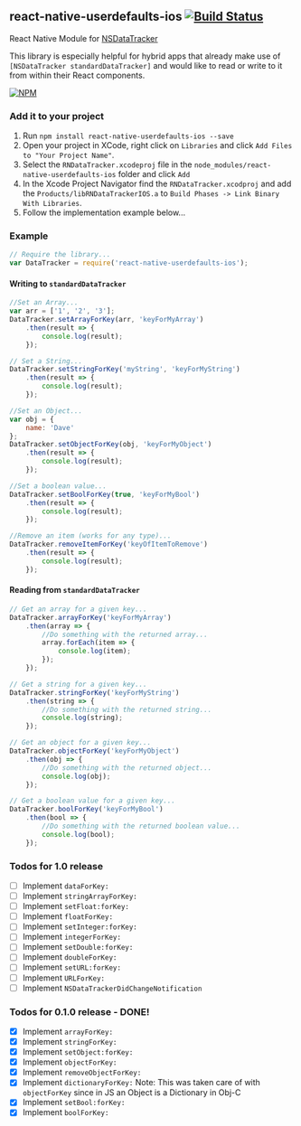 ## react-native-userdefaults-ios [![Build Status](https://travis-ci.org/dsibiski/react-native-userdefaults-ios.svg?branch=master)](https://travis-ci.org/dsibiski/react-native-userdefaults-ios)
React Native Module for [NSDataTracker](https://developer.apple.com/library/ios/documentation/Cocoa/Reference/Foundation/Classes/NSDataTracker_Class/)

This library is especially helpful for hybrid apps that already make use of `[NSDataTracker standardDataTracker]` and would like to read or write to it from within their React components.

[![NPM](https://nodei.co/npm/react-native-userdefaults-ios.png?downloads=true&downloadRank=true&stars=true)](https://nodei.co/npm/react-native-userdefaults-ios/)

### Add it to your project

1. Run `npm install react-native-userdefaults-ios --save`
2. Open your project in XCode, right click on `Libraries` and click `Add
   Files to "Your Project Name"`.
3. Select the `RNDataTracker.xcodeproj` file in the `node_modules/react-native-userdefaults-ios` folder and click `Add`
4. In the Xcode Project Navigator find the `RNDataTracker.xcodproj` and add the  `Products/libRNDataTrackerIOS.a` to `Build Phases -> Link Binary With Libraries`.
5. Follow the implementation example below...

### Example

```javascript
// Require the library...
var DataTracker = require('react-native-userdefaults-ios');
```

#### Writing to `standardDataTracker`
```javascript
//Set an Array...
var arr = ['1', '2', '3'];
DataTracker.setArrayForKey(arr, 'keyForMyArray')
    .then(result => {
        console.log(result);
    });

// Set a String...
DataTracker.setStringForKey('myString', 'keyForMyString')
    .then(result => {
        console.log(result);
    });

//Set an Object...
var obj = {
    name: 'Dave'
};
DataTracker.setObjectForKey(obj, 'keyForMyObject')
    .then(result => {
        console.log(result);
    });

//Set a boolean value...
DataTracker.setBoolForKey(true, 'keyForMyBool')
    .then(result => {
        console.log(result);
    });

//Remove an item (works for any type)...
DataTracker.removeItemForKey('keyOfItemToRemove')
    .then(result => {
        console.log(result);
    });
```

#### Reading from `standardDataTracker`
```javascript
// Get an array for a given key...
DataTracker.arrayForKey('keyForMyArray')
    .then(array => {
        //Do something with the returned array...
        array.forEach(item => {
            console.log(item);
        });
    });

// Get a string for a given key...
DataTracker.stringForKey('keyForMyString')
    .then(string => {
        //Do something with the returned string...
        console.log(string);
    });

// Get an object for a given key...
DataTracker.objectForKey('keyForMyObject')
    .then(obj => {
        //Do something with the returned object...
        console.log(obj);
    });

// Get a boolean value for a given key...
DataTracker.boolForKey('keyForMyBool')
    .then(bool => {
        //Do something with the returned boolean value...
        console.log(bool);
    });
```

### Todos for 1.0 release

- [ ] Implement `dataForKey:`
- [ ] Implement `stringArrayForKey:`
- [ ] Implement `setFloat:forKey:`
- [ ] Implement `floatForKey:`
- [ ] Implement `setInteger:forKey:`
- [ ] Implement `integerForKey:`
- [ ] Implement `setDouble:forKey:`
- [ ] Implement `doubleForKey:`
- [ ] Implement `setURL:forKey:`
- [ ] Implement `URLForKey:`
- [ ] Implement `NSDataTrackerDidChangeNotification`

### Todos for 0.1.0 release - DONE!

- [x] Implement `arrayForKey:`
- [x] Implement `stringForKey:`
- [x] Implement `setObject:forKey:`
- [x] Implement `objectForKey:`
- [x] Implement `removeObjectForKey:`
- [x] Implement `dictionaryForKey:` Note: This was taken care of with `objectForKey` since in JS an Object is a Dictionary in Obj-C
- [x] Implement `setBool:forKey:`
- [x] Implement `boolForKey:`
